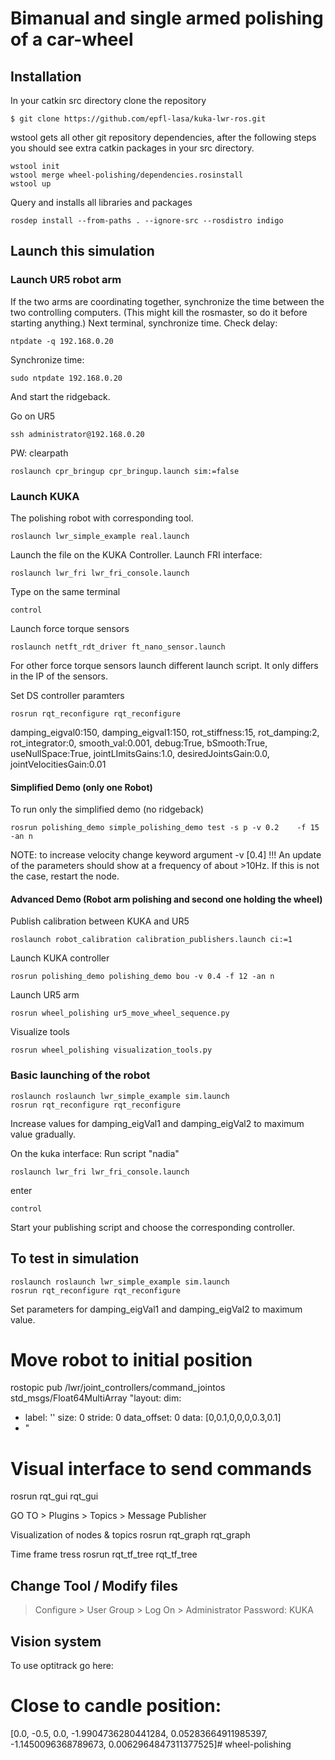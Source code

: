 # Bimanual and single armed polishing of a car-wheel

## Installation
In your catkin src directory clone the repository
```
$ git clone https://github.com/epfl-lasa/kuka-lwr-ros.git
```
wstool gets all other git repository dependencies, after the following steps you should see extra catkin packages in your src directory.

```
wstool init
wstool merge wheel-polishing/dependencies.rosinstall 
wstool up 
```

Query and installs all libraries and packages
```
rosdep install --from-paths . --ignore-src --rosdistro indigo 
```

## Launch this simulation

### Launch UR5 robot arm
If the two arms are coordinating together, synchronize the time between the two controlling computers. (This might kill the rosmaster, so do it before starting anything.)
Next terminal, synchronize time. Check delay:
```
ntpdate -q 192.168.0.20
```

Synchronize time:
```
sudo ntpdate 192.168.0.20
```

And start the ridgeback. 

Go on UR5
```
ssh administrator@192.168.0.20
```
PW: clearpath

```
roslaunch cpr_bringup cpr_bringup.launch sim:=false
```

### Launch KUKA
The polishing robot with corresponding tool.
```
roslaunch lwr_simple_example real.launch
```
Launch the file on the KUKA Controller. Launch FRI interface:
```
roslaunch lwr_fri lwr_fri_console.launch
```
Type on the same terminal
```
control
```

Launch force torque sensors
```
roslaunch netft_rdt_driver ft_nano_sensor.launch 
```
For other force torque sensors launch different launch script. It only differs in the IP of the sensors. 

Set DS controller paramters
```
rosrun rqt_reconfigure rqt_reconfigure 
```
damping_eigval0:150, damping_eigval1:150, rot_stiffness:15, rot_damping:2, rot_integrator:0, smooth_val:0.001, debug:True, bSmooth:True, useNullSpace:True, jointLImitsGains:1.0, desiredJointsGain:0.0, jointVelocitiesGain:0.01  


#### Simplified Demo (only one Robot)
To run only the simplified demo (no ridgeback)
```
rosrun polishing_demo simple_polishing_demo test -s p -v 0.2	-f 15 -an n
```
NOTE: to increase velocity change keyword argument -v [0.4]
!!! An update of the parameters should show at a frequency of about >10Hz. If this is not the case, restart the node.

#### Advanced Demo (Robot arm polishing and second one holding the wheel)
Publish calibration between KUKA and UR5
```
roslaunch robot_calibration calibration_publishers.launch ci:=1
```

Launch KUKA controller
```
rosrun polishing_demo polishing_demo bou -v 0.4 -f 12 -an n
```

Launch UR5 arm
```
rosrun wheel_polishing ur5_move_wheel_sequence.py 
```

Visualize tools
```
rosrun wheel_polishing visualization_tools.py
```

### Basic launching of the robot
```
roslaunch roslaunch lwr_simple_example sim.launch 
rosrun rqt_reconfigure rqt_reconfigure
```
Increase values for damping_eigVal1 and damping_eigVal2 to maximum value gradually.

On the kuka interface:
Run script "nadia"
```
roslaunch lwr_fri lwr_fri_console.launch 
```
enter
```
control
```
Start your publishing script and choose the corresponding controller.


## To test in simulation
```
roslaunch roslaunch lwr_simple_example sim.launch
rosrun rqt_reconfigure rqt_reconfigure
```

Set parameters for damping_eigVal1 and damping_eigVal2 to maximum value.  


# Move robot to initial position
rostopic pub /lwr/joint_controllers/command_jointos std_msgs/Float64MultiArray "layout:
  dim:
  - label: ''
    size: 0
    stride: 0
  data_offset: 0
data:  [0,0.1,0,0,0,0.3,0.1]
- " 


# Visual interface to send commands
rosrun rqt_gui rqt_gui

GO TO > Plugins > Topics > Message Publisher

Visualization of nodes & topics
rosrun rqt_graph rqt_graph

Time frame tress
rosrun rqt_tf_tree rqt_tf_tree 

## Change Tool / Modify files
> Configure > User Group > Log On > Administrator
> Password: KUKA

## Vision system
To use optitrack go here:


# Close to candle position:

[0.0, -0.5, 0.0, -1.9904736280441284, 0.05283664911985397, -1.1450096368789673, 0.0062964847311377525]# wheel-polishing
